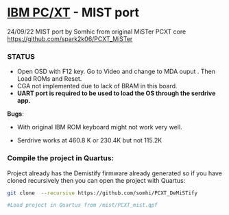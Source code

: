# [IBM PC/XT](https://en.wikipedia.org/wiki/IBM_Personal_Computer_XT) - MIST port

24/09/22 MIST port by Somhic from original MiSTer PCXT core  https://github.com/spark2k06/PCXT_MiSTer

### STATUS

* Open OSD with F12 key. Go to Video and change to MDA ouput . Then Load ROMs and Reset.
* CGA not implemented due to lack of BRAM in this board.
* **UART port is required to be used to load the OS through the serdrive app.**


**Bugs**:

* With original IBM ROM  keyboard might not work very well.

* Serdrive works at 460.8 K or 230.4K but not 115.2K

  

### Compile the project in Quartus:

Project already has the Demistify firmware already generated so if you have cloned recursively then you can open the project with Quartus:

```sh
git clone  --recursive https://github.com/somhi/PCXT_DeMiSTify

#Load project in Quartus from /mist/PCXT_mist.qpf
```



